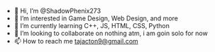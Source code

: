 - 👋 Hi, I’m @ShadowPhenix273
- 👀 I’m interested in Game Design, Web Design, and more
- 🌱 I’m currently learning C++, JS, HTML, CSS, Python
- 💞️ I’m looking to collaborate on nothing atm, i am goin solo for now
- 📫 How to reach me tajacton9@gmail.com

<!---
ShadowPhenix273/ShadowPhenix273 is a ✨ special ✨ repository because its `README.md` (this file) appears on your GitHub profile.
You can click the Preview link to take a look at your changes.
--->
